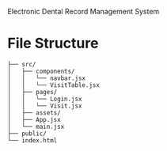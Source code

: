 Electronic Dental Record Management System

# File Structure

```
├── src/
│   ├── components/
│   │   └── navbar.jsx
│   │   └── VisitTable.jsx
│   ├── pages/
│   │   └── Login.jsx
│   │   └── Visit.jsx
│   ├── assets/
│   ├── App.jsx
│   └── main.jsx
├── public/
└── index.html
```
